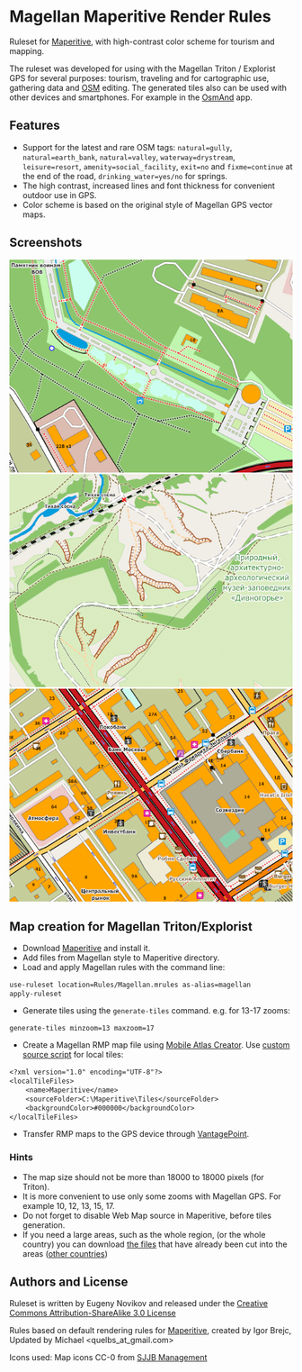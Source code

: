 # Magellan Maperitive Render Rules

Ruleset for [Maperitive](http://maperitive.net/), with high-contrast color scheme for tourism and mapping.

The ruleset was developed for using with the Magellan Triton / Explorist GPS for several purposes: tourism, traveling and for cartographic use, gathering data and [OSM](http://www.openstreetmap.org/) editing. The generated tiles also can be used with other devices and smartphones. For example in the [OsmAnd](http://osmand.net/) app.

## Features

* Support for the latest and rare OSM tags: `natural=gully`, `natural=earth_bank`, `natural=valley`, `waterway=drystream`, `leisure=resort`, `amenity=social_facility`, `exit=no` and `fixme=continue` at the end of the road, `drinking_water=yes/no` for springs.
* The high contrast, increased lines and font thickness for convenient outdoor use in GPS.
* Color scheme is based on the original style of Magellan GPS vector maps.

## Screenshots

![A](/Screenshots/a.png?raw=true)
![B](/Screenshots/b.png?raw=true)
![C](/Screenshots/c.png?raw=true)

## Map creation for Magellan Triton/Explorist

* Download [Maperitive](http://maperitive.net) and install it.
* Add files from Magellan style to Maperitive directory.
* Load and apply Magellan rules with the command line:

```
use-ruleset location=Rules/Magellan.mrules as-alias=magellan
apply-ruleset
```

* Generate tiles using the `generate-tiles` command. e.g. for 13-17 zooms:
```
generate-tiles minzoom=13 maxzoom=17
```

* Create a Magellan RMP map file using [Mobile Atlas Creator](http://mobac.sourceforge.net/). Use [custom source script](http://mobac.sourceforge.net/wiki/index.php/Custom_XML_Map_Sources) for local tiles:

```
<?xml version="1.0" encoding="UTF-8"?>
<localTileFiles>
	<name>Maperitive</name>
	<sourceFolder>C:\Maperitive\Tiles</sourceFolder>
	<backgroundColor>#000000</backgroundColor>
</localTileFiles>
```

* Transfer RMP maps to the GPS device through [VantagePoint](http://www.magellangps.com/Store/VantagePoint_Software/VantagePoint).

### Hints

* The map size should not be more than 18000 to 18000 pixels (for Triton).
* It is more convenient to use only some zooms with Magellan GPS. For example 10, 12, 13, 15, 17.
* Do not forget to disable Web Map source in Maperitive, before tiles generation.
* If you need a large areas, such as the whole region, (or the whole country) you can download [the files](http://gis-lab.info/projects/osm_dump/) that have already been cut  into the areas ([other countries](http://download.geofabrik.de/))

## Authors and License

Ruleset is written by Eugeny Novikov and released under the [Creative Commons Attribution-ShareAlike 3.0 License](http://creativecommons.org/licenses/by-sa/3.0/)

Rules based on default rendering rules for [Maperitive](http://maperitive.net), created by Igor Brejc, Updated by Michael <quelbs_at_gmail.com>

Icons used: Map icons CC-0 from [SJJB Management](http://www.sjjb.co.uk/mapicons)
